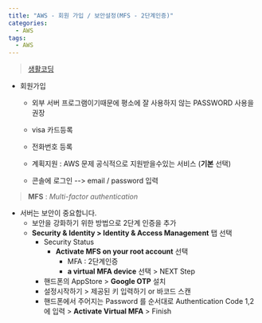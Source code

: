 ```yaml
---
title: "AWS - 회원 가입 / 보안설정(MFS - 2단계인증)"
categories:
  - AWS
tags:
  - AWS
---
```


> [생활코딩](https://opentutorials.org/course/2717)

- 회원가입
    - 외부 서버 프로그램이기때문에 평소에 잘 사용하지 않는 PASSWORD 사용을 권장
    - visa 카드등록 
    - 전화번호 등록
    - 계획지원 : AWS 문제 공식적으로 지원받을수있는 서비스 (**기본** 선택)

    - 콘솔에 로그인 --> email / password 입력

> **MFS** : *Multi-factor authentication*

- 서버는 보안이 중요합니다. 
    - 보안을 강화하기 위한 방법으로 2단계 인증을 추가
    - **Security & Identity > Identity & Access Management** 탭 선택
        - Security Status
            - **Activate MFS on your root account** 선택
                - MFA : 2단계인증
                - **a virtual MFA device** 선택 > NEXT Step
        - 핸드폰의 AppStore > **Google OTP** 설치
        - 설정시작하기 > 제공된 키 입력하기 or 바코드 스캔
        - 핸드폰에서 주어지는 Password 를 순서대로 Authentication Code 1,2 에 입력 > **Activate Virtual MFA** > Finish

    